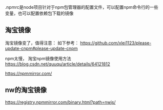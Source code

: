 

.npmrc是node项目针对于npm包管理器的配置文件，可以配置npm命令行的一些变量，也可以配置依赖包下载的镜像

## 淘宝镜像
淘宝镜像变了，值得注意：
如下参考：
https://github.com/xlei1123/please-update-cnpm#please-update-cnpm

npm太慢， 淘宝npm镜像使用方法
https://blog.csdn.net/quuqu/article/details/64121812

https://npmmirror.com/


## nw的淘宝镜像
https://registry.npmmirror.com/binary.html?path=nwjs/
